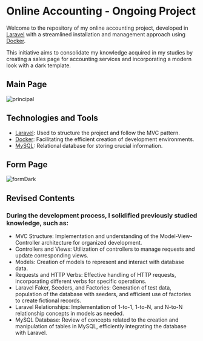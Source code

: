 # Online Accounting - Ongoing Project
Welcome to the repository of my online accounting project, developed in [Laravel](https://laravel.com/docs/10.x/readme) with a streamlined installation and management approach using [Docker](https://docs.docker.com/).

This initiative aims to consolidate my knowledge acquired in my studies by creating a sales page for accounting services and incorporating a modern look with a dark template.

## Main Page
![principal](https://github.com/PedroFK/accounting-page/assets/137946119/89de6b80-6a71-4167-9761-5ab32266ca1d)

## Technologies and Tools

- [Laravel](https://laravel.com/docs/10.x/readme): Used to structure the project and follow the MVC pattern.
- [Docker](https://docs.docker.com/): Facilitating the efficient creation of development environments.
- [MySQL](https://www.mysql.com/): Relational database for storing crucial information.


## Form Page
![formDark](https://github.com/PedroFK/accounting-page/assets/137946119/eae7cdd2-0ecd-4086-a4b0-1947f846f677)

## Revised Contents
### During the development process, I solidified previously studied knowledge, such as:

- MVC Structure: Implementation and understanding of the Model-View-Controller architecture for organized development.
- Controllers and Views: Utilization of controllers to manage requests and update corresponding views.
- Models: Creation of models to represent and interact with database data.
- Requests and HTTP Verbs: Effective handling of HTTP requests, incorporating different verbs for specific operations.
- Laravel Faker, Seeders, and Factories: Generation of test data, population of the database with seeders, and efficient use of factories to create fictional records.
- Laravel Relationships: Implementation of 1-to-1, 1-to-N, and N-to-N relationship concepts in models as needed.
- MySQL Database: Review of concepts related to the creation and manipulation of tables in MySQL, efficiently integrating the database with Laravel.
